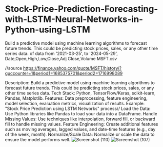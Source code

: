 # Stock-Price-Prediction-Forecasting-with-LSTM-Neural-Networks-in-Python-using-LSTM

Build a predictive model using machine learning algorithms to forecast future trends. This could be predicting stock prices, sales, or any other time series data. of data from '2021-03-25', to '2024-05-29', Date,Open,High,Low,Close,Adj Close,Volume MSFT.csv

//source https://finance.yahoo.com/quote/MSFT/history/?guccounter=1&period1=1685375701&period2=1716998089

Description: Build a predictive model using machine learning algorithms to forecast future trends. This could be predicting stock prices, sales, or any other time series data. Tech Stack: Python, TensorFlow/Keras, scikit-learn, Pandas, Matplotlib. Features: Data preprocessing, feature engineering, model selection, evaluation metrics, visualization of results. Example: "Stock Price Prediction using LSTM Networks" process// Load the Data: Use Python libraries like Pandas to load your data into a DataFrame. Handle Missing Values: Use techniques like interpolation, forward fill, or backward fill to handle missing values. Feature Engineering: Create additional features such as moving averages, lagged values, and date-time features (e.g., day of the week, month). Normalize/Scale Data: Normalize or scale the data to ensure the model performs well.
![Screenshot (110)](https://github.com/Charles-benny/Stock-Price-Prediction-Forecasting-with-LSTM-Neural-Networks-in-Python-using-LSTM/assets/121818645/dc8b0498-cfac-4d4b-ae64-df1748bbeddd)
![Screenshot (107)](https://github.com/Charles-benny/Stock-Price-Prediction-Forecasting-with-LSTM-Neural-Networks-in-Python-using-LSTM/assets/121818645/bf750054-5855-452d-9717-2a887385c62c)
